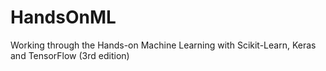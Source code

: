 # HandsOnML
Working through the Hands-on Machine Learning with Scikit-Learn, Keras and TensorFlow (3rd edition)
